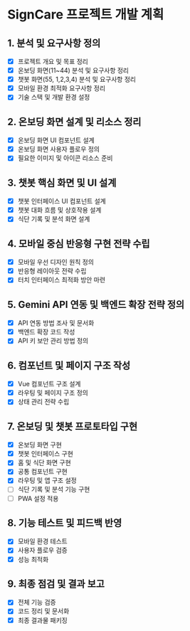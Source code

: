 # SignCare 프로젝트 개발 계획

## 1. 분석 및 요구사항 정의
- [x] 프로젝트 개요 및 목표 정리
- [x] 온보딩 화면(11~44) 분석 및 요구사항 정리
- [x] 챗봇 화면(55, 1,2,3,4) 분석 및 요구사항 정리
- [x] 모바일 환경 최적화 요구사항 정리
- [x] 기술 스택 및 개발 환경 설정

## 2. 온보딩 화면 설계 및 리소스 정리
- [x] 온보딩 화면 UI 컴포넌트 설계
- [x] 온보딩 화면 사용자 플로우 정의
- [x] 필요한 이미지 및 아이콘 리소스 준비

## 3. 챗봇 핵심 화면 및 UI 설계
- [x] 챗봇 인터페이스 UI 컴포넌트 설계
- [x] 챗봇 대화 흐름 및 상호작용 설계
- [x] 식단 기록 및 분석 화면 설계

## 4. 모바일 중심 반응형 구현 전략 수립
- [x] 모바일 우선 디자인 원칙 정의
- [x] 반응형 레이아웃 전략 수립
- [x] 터치 인터페이스 최적화 방안 마련

## 5. Gemini API 연동 및 백엔드 확장 전략 정의
- [x] API 연동 방법 조사 및 문서화
- [x] 백엔드 확장 코드 작성
- [x] API 키 보안 관리 방법 정의

## 6. 컴포넌트 및 페이지 구조 작성
- [x] Vue 컴포넌트 구조 설계
- [x] 라우팅 및 페이지 구조 정의
- [x] 상태 관리 전략 수립

## 7. 온보딩 및 챗봇 프로토타입 구현
- [x] 온보딩 화면 구현
- [x] 챗봇 인터페이스 구현
- [x] 홈 및 식단 화면 구현
- [x] 공통 컴포넌트 구현
- [x] 라우팅 및 앱 구조 설정
- [ ] 식단 기록 및 분석 기능 구현
- [ ] PWA 설정 적용

## 8. 기능 테스트 및 피드백 반영
- [x] 모바일 환경 테스트
- [x] 사용자 플로우 검증
- [x] 성능 최적화

## 9. 최종 점검 및 결과 보고
- [x] 전체 기능 검증
- [x] 코드 정리 및 문서화
- [x] 최종 결과물 패키징
